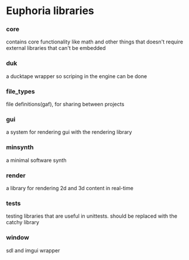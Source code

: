 # Euphoria libraries

### core
contains core functionality like math and other things that doesn't require external libraries that can't be embedded

### duk
a ducktape wrapper so scriping in the engine can be done

### file_types
file definitions(gaf), for sharing between projects

### gui
a system for rendering gui with the rendering library

### minsynth
a minimal software synth

### render
a library for rendering 2d and 3d content in real-time

### tests
testing libraries that are useful in unittests. should be replaced with the catchy library

### window
sdl and imgui wrapper



